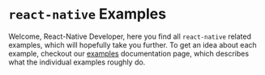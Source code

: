 # `react-native` Examples

Welcome, React-Native Developer, here you find all `react-native` related examples, which will hopefully take you further.
To get an idea about each example, checkout our
[examples](https://agile-ts.org/docs/examples/react-native) documentation page,
which describes what the individual examples roughly do.